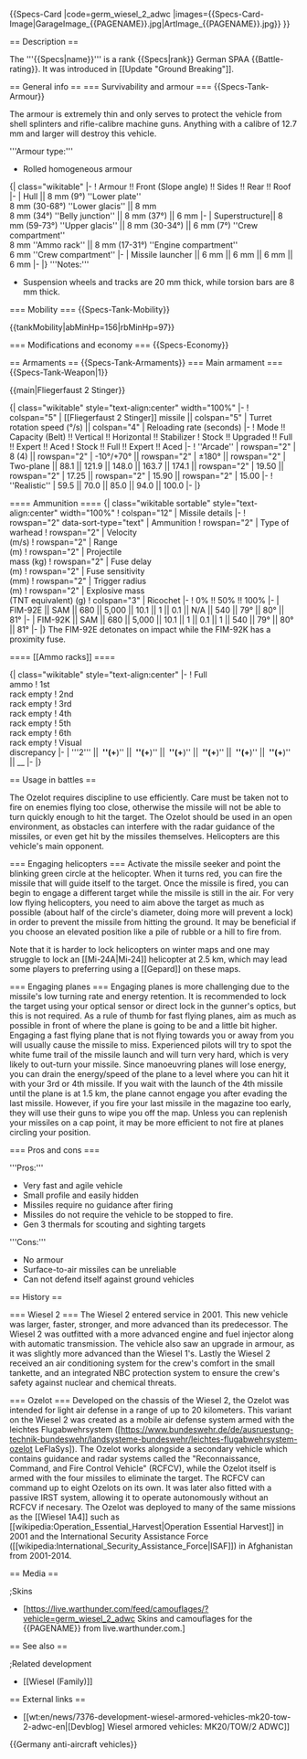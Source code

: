 {{Specs-Card
|code=germ_wiesel_2_adwc
|images={{Specs-Card-Image|GarageImage_{{PAGENAME}}.jpg|ArtImage\_{{PAGENAME}}.jpg}}
}}

== Description ==

<!-- ''In the description, the first part should be about the history of the creation and combat usage of the vehicle, as well as its key features. In the second part, tell the reader about the ground vehicle in the game. Insert a screenshot of the vehicle, so that if the novice player does not remember the vehicle by name, he will immediately understand what kind of vehicle the article is talking about.'' -->

The '''{{Specs|name}}''' is a rank {{Specs|rank}} German SPAA {{Battle-rating}}. It was introduced in [[Update "Ground Breaking"]].

== General info ==
=== Survivability and armour ===
{{Specs-Tank-Armour}}

<!-- ''Describe armour protection. Note the most well protected and key weak areas. Appreciate the layout of modules as well as the number and location of crew members. Is the level of armour protection sufficient, is the placement of modules helpful for survival in combat? If necessary use a visual template to indicate the most secure and weak zones of the armour.'' -->

The armour is extremely thin and only serves to protect the vehicle from shell splinters and rifle-calibre machine guns. Anything with a calibre of 12.7 mm and larger will destroy this vehicle.

'''Armour type:'''

- Rolled homogeneous armour

{| class="wikitable"
|-
! Armour !! Front (Slope angle) !! Sides !! Rear !! Roof
|-
| Hull || 8 mm (9°) ''Lower plate'' <br> 8 mm (30-68°) ''Lower glacis'' || 8 mm <br> 8 mm (34°) ''Belly junction'' || 8 mm (37°) || 6 mm
|-
| Superstructure|| 8 mm (59-73°) ''Upper glacis'' || 8 mm (30-34°) || 6 mm (7°) ''Crew compartment'' <br> 8 mm ''Ammo rack'' || 8 mm (17-31°) ''Engine compartment'' <br> 6 mm ''Crew compartment''
|-
| Missile launcher || 6 mm || 6 mm || 6 mm || 6 mm
|-
|}
'''Notes:'''

- Suspension wheels and tracks are 20 mm thick, while torsion bars are 8 mm thick.

=== Mobility ===
{{Specs-Tank-Mobility}}

<!-- ''Write about the mobility of the ground vehicle. Estimate the specific power and manoeuvrability, as well as the maximum speed forwards and backwards.'' -->

{{tankMobility|abMinHp=156|rbMinHp=97}}

=== Modifications and economy ===
{{Specs-Economy}}

== Armaments ==
{{Specs-Tank-Armaments}}
=== Main armament ===
{{Specs-Tank-Weapon|1}}

<!-- ''Give the reader information about the characteristics of the main gun. Assess its effectiveness in a battle based on the reloading speed, ballistics and the power of shells. Do not forget about the flexibility of the fire, that is how quickly the cannon can be aimed at the target, open fire on it and aim at another enemy. Add a link to the main article on the gun: <code><nowiki>{{main|Name of the weapon}}</nowiki></code>. Describe in general terms the ammunition available for the main gun. Give advice on how to use them and how to fill the ammunition storage.'' -->

{{main|Fliegerfaust 2 Stinger}}

{| class="wikitable" style="text-align:center" width="100%"
|-
! colspan="5" | [[Fliegerfaust 2 Stinger]] missile || colspan="5" | Turret rotation speed (°/s) || colspan="4" | Reloading rate (seconds)
|-
! Mode !! Capacity (Belt) !! Vertical !! Horizontal !! Stabilizer
! Stock !! Upgraded !! Full !! Expert !! Aced
! Stock !! Full !! Expert !! Aced
|-
! ''Arcade''
| rowspan="2" | 8 (4) || rowspan="2" | -10°/+70° || rowspan="2" | ±180° || rowspan="2" | Two-plane || 88.1 || 121.9 || 148.0 || 163.7 || 174.1 || rowspan="2" | 19.50 || rowspan="2" | 17.25 || rowspan="2" | 15.90 || rowspan="2" | 15.00
|-
! ''Realistic''
| 59.5 || 70.0 || 85.0 || 94.0 || 100.0
|-
|}

==== Ammunition ====
{| class="wikitable sortable" style="text-align:center" width="100%"
! colspan="12" | Missile details
|-
! rowspan="2" data-sort-type="text" | Ammunition
! rowspan="2" | Type of<br>warhead
! rowspan="2" | Velocity<br>(m/s)
! rowspan="2" | Range<br>(m)
! rowspan="2" | Projectile<br>mass (kg)
! rowspan="2" | Fuse delay<br>(m)
! rowspan="2" | Fuse sensitivity<br>(mm)
! rowspan="2" | Trigger radius<br>(m)
! rowspan="2" | Explosive mass<br>(TNT equivalent) (g)
! colspan="3" | Ricochet
|-
! 0% !! 50% !! 100%
|-
| FIM-92E || SAM || 680 || 5,000 || 10.1 || 1 || 0.1 || N/A || 540 || 79° || 80° || 81°
|-
| FIM-92K || SAM || 680 || 5,000 || 10.1 || 1 || 0.1 || 1 || 540 || 79° || 80° || 81°
|-
|}
The FIM-92E detonates on impact while the FIM-92K has a proximity fuse.

==== [[Ammo racks]] ====

<!-- [[File:Ammoracks_{{PAGENAME}}.png|right|thumb|x250px|[[Ammo racks]] of the {{PAGENAME}}]] -->
<!-- '''Last updated:''' -->

{| class="wikitable" style="text-align:center"
|-
! Full<br>ammo
! 1st<br>rack empty
! 2nd<br>rack empty
! 3rd<br>rack empty
! 4th<br>rack empty
! 5th<br>rack empty
! 6th<br>rack empty
! Visual<br>discrepancy
|-
| '''2''' || **&nbsp;''(+**)'' || **&nbsp;''(+**)'' || **&nbsp;''(+**)'' || **&nbsp;''(+**)'' || **&nbsp;''(+**)'' || **&nbsp;''(+**)'' || \_\_
|-
|}

== Usage in battles ==

<!-- ''Describe the tactics of playing in the vehicle, the features of using vehicles in the team and advice on tactics. Refrain from creating a "guide" - do not impose a single point of view but instead give the reader food for thought. Describe the most dangerous enemies and give recommendations on fighting them. If necessary, note the specifics of the game in different modes (AB, RB, SB).'' -->

The Ozelot requires discipline to use efficiently. Care must be taken not to fire on enemies flying too close, otherwise the missile will not be able to turn quickly enough to hit the target. The Ozelot should be used in an open environment, as obstacles can interfere with the radar guidance of the missiles, or even get hit by the missiles themselves. Helicopters are this vehicle's main opponent.

=== Engaging helicopters ===
Activate the missile seeker and point the blinking green circle at the helicopter. When it turns red, you can fire the missile that will guide itself to the target. Once the missile is fired, you can begin to engage a different target while the missile is still in the air. For very low flying helicopters, you need to aim above the target as much as possible (about half of the circle's diameter, doing more will prevent a lock) in order to prevent the missile from hitting the ground. It may be beneficial if you choose an elevated position like a pile of rubble or a hill to fire from.

Note that it is harder to lock helicopters on winter maps and one may struggle to lock an [[Mi-24A|Mi-24]] helicopter at 2.5 km, which may lead some players to preferring using a [[Gepard]] on these maps.

=== Engaging planes ===
Engaging planes is more challenging due to the missile's low turning rate and energy retention. It is recommended to lock the target using your optical sensor or direct lock in the gunner's optics, but this is not required. As a rule of thumb for fast flying planes, aim as much as possible in front of where the plane is going to be and a little bit higher. Engaging a fast flying plane that is not flying towards you or away from you will usually cause the missile to miss. Experienced pilots will try to spot the white fume trail of the missile launch and will turn very hard, which is very likely to out-turn your missile. Since manoeuvring planes will lose energy, you can drain the energy/speed of the plane to a level where you can hit it with your 3rd or 4th missile. If you wait with the launch of the 4th missile until the plane is at 1.5 km, the plane cannot engage you after evading the last missile. However, if you fire your last missile in the magazine too early, they will use their guns to wipe you off the map. Unless you can replenish your missiles on a cap point, it may be more efficient to not fire at planes circling your position.

=== Pros and cons ===

<!-- ''Summarise and briefly evaluate the vehicle in terms of its characteristics and combat effectiveness. Mark its pros and cons in a bulleted list. Try not to use more than 6 points for each of the characteristics. Avoid using categorical definitions such as "bad", "good" and the like - use substitutions with softer forms such as "inadequate" and "effective".'' -->

'''Pros:'''

- Very fast and agile vehicle
- Small profile and easily hidden
- Missiles require no guidance after firing
- Missiles do not require the vehicle to be stopped to fire.
- Gen 3 thermals for scouting and sighting targets

'''Cons:'''

- No armour
- Surface-to-air missiles can be unreliable
- Can not defend itself against ground vehicles

== History ==

<!-- ''Describe the history of the creation and combat usage of the vehicle in more detail than in the introduction. If the historical reference turns out to be too long, take it to a separate article, taking a link to the article about the vehicle and adding a block "/History" (example: <nowiki>https://wiki.warthunder.com/(Vehicle-name)/History</nowiki>) and add a link to it here using the <code>main</code> template. Be sure to reference text and sources by using <code><nowiki><ref></ref></nowiki></code>, as well as adding them at the end of the article with <code><nowiki><references /></nowiki></code>. This section may also include the vehicle's dev blog entry (if applicable) and the in-game encyclopedia description (under <code><nowiki>=== In-game description ===</nowiki></code>, also if applicable).'' -->

=== Wiesel 2 ===
The Wiesel 2 entered service in 2001. This new vehicle was larger, faster, stronger, and more advanced than its predecessor. The Wiesel 2 was outfitted with a more advanced engine and fuel injector along with automatic transmission. The vehicle also saw an upgrade in armour, as it was slightly more advanced than the Wiesel 1's. Lastly the Wiesel 2 received an air conditioning system for the crew's comfort in the small tankette, and an integrated NBC protection system to ensure the crew's safety against nuclear and chemical threats.

=== Ozelot ===
Developed on the chassis of the Wiesel 2, the Ozelot was intended for light air defense in a range of up to 20 kilometers. This variant on the Wiesel 2 was created as a mobile air defense system armed with the leichtes Flugabwehrsystem ([https://www.bundeswehr.de/de/ausruestung-technik-bundeswehr/landsysteme-bundeswehr/leichtes-flugabwehrsystem-ozelot LeFlaSys]). The Ozelot works alongside a secondary vehicle which contains guidance and radar systems called the "Reconnaissance, Command, and Fire Control Vehicle" (RCFCV), while the Ozelot itself is armed with the four missiles to eliminate the target. The RCFCV can command up to eight Ozelots on its own. It was later also fitted with a passive IRST system, allowing it to operate autonomously without an RCFCV if necesary. The Ozelot was deployed to many of the same missions as the [[Wiesel 1A4]] such as [[wikipedia:Operation_Essential_Harvest|Operation Essential Harvest]] in 2001 and the International Security Assistance Force ([[wikipedia:International_Security_Assistance_Force|ISAF]]) in Afghanistan from 2001-2014.

== Media ==

<!-- ''Excellent additions to the article would be video guides, screenshots from the game, and photos.'' -->

;Skins

- [https://live.warthunder.com/feed/camouflages/?vehicle=germ_wiesel_2_adwc Skins and camouflages for the {{PAGENAME}} from live.warthunder.com.]

== See also ==

<!-- ''Links to the articles on the War Thunder Wiki that you think will be useful for the reader, for example:''
* ''reference to the series of the vehicles;''
* ''links to approximate analogues of other nations and research trees.'' -->

;Related development

- [[Wiesel (Family)]]

== External links ==

<!-- ''Paste links to sources and external resources, such as:''
* ''topic on the official game forum;''
* ''other literature.'' -->

- [[wt:en/news/7376-development-wiesel-armored-vehicles-mk20-tow-2-adwc-en|[Devblog] Wiesel armored vehicles: MK20/TOW/2 ADWC]]

{{Germany anti-aircraft vehicles}}
